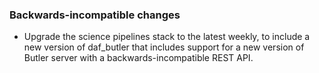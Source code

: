 ### Backwards-incompatible changes

- Upgrade the science pipelines stack to the latest weekly, to include a new version of daf_butler that includes support for a new version of Butler server with a backwards-incompatible REST API.